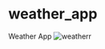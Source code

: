 # weather_app
 Weather App
![weatherr](https://user-images.githubusercontent.com/45773668/129038096-703c9d07-4f9d-43d3-b046-164f369a187e.PNG)

